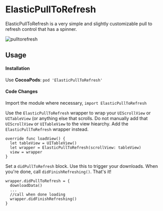 # ElasticPullToRefresh

ElasticPullToRefresh is a very simple and slightly customizable pull to refresh control that has a spinner.

![pulltorefresh](https://user-images.githubusercontent.com/128299/35554349-b9a22128-05de-11e8-96a7-5500e23555d7.gif)

## Usage

#### Installation
Use **CocoaPods**: `pod 'ElasticPullToRefresh'`

#### Code Changes
Import the module where necessary, `import ElasticPullToRefresh`

Use the `ElasticPullToRefresh` wrapper to wrap your `UIScrollView` or `UITableView` (or anything else that scrolls. Do not manually add that `UIScrollView` or `UITableView` to the view hiearchy. Add the `ElasticPullToRefresh` wrapper instead.

```
override func loadView() {
  let tableView = UITableView()
  let wrapper = ElasticPullToRefresh(scrollView: tableView)
  view = wrapper
}
```

Set a `didPullToRefresh` block. Use this to trigger your downloads. When you're done, call `didFinishRefreshing()`. That's it!

```
wrapper.didPullToRefresh = {
  downloadData()
  ...
  //call when done loading
  wrapper.didFinishRefreshing()
}
```

